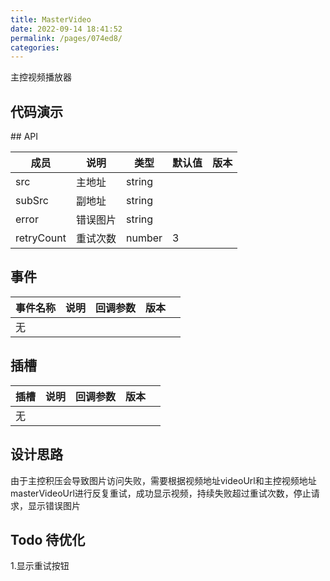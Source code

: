 ```yaml
---
title: MasterVideo
date: 2022-09-14 18:41:52
permalink: /pages/074ed8/
categories:
---
```

主控视频播放器

## 代码演示
<MasterVideo-Demo/>
## API

| 成员 | 说明 | 类型 | 默认值 | 版本 |
|--------|--| --- | --- | --- |
| src | 主地址 | string | | |
| subSrc | 副地址 | string | | |
| error | 错误图片 | string | | |
| retryCount | 重试次数 | number | 3 | |

## 事件

| 事件名称 | 说明                         | 回调参数                    | 版本 |     |
|------| ---------------------------- | --------------------------- | ---- | --- |
| 无    |  |     |     |

## 插槽

| 插槽 | 说明 | 回调参数 | 版本 | |
|--| ---------------------------- | --------------------------- | ---- | --- |
| 无 | | | |

## 设计思路

由于主控积压会导致图片访问失败，需要根据视频地址videoUrl和主控视频地址masterVideoUrl进行反复重试，成功显示视频，持续失败超过重试次数，停止请求，显示错误图片

## Todo 待优化

1.显示重试按钮